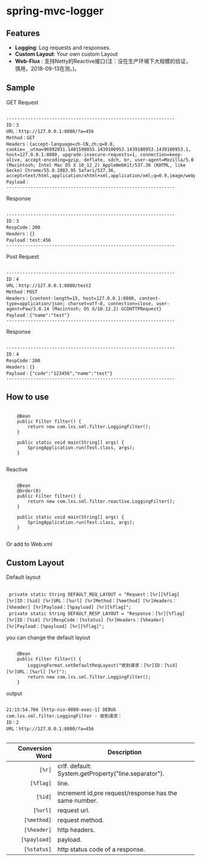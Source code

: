 # spring-mvc-logger
## Features

- **Logging**: Log requests and responses.
- **Custom Layout**: Your own custom Layout
- **Web-Flux** : 支持Netty的Reactive接口(注：没在生产环境下大规模的验证，慎用，2018-09-13在测。)。

## Sample
   GET Request
    
```

--------------------------------------------------------------- 
ID：3 
URL：http://127.0.0.1:8080/?a=456 
Method：GET 
Headers：{accept-language=zh-CN,zh;q=0.8, cookie=__utma=96992031.1401590855.1439100953.1439100953.1439100953.1, host=127.0.0.1:8080, upgrade-insecure-requests=1, connection=keep-alive, accept-encoding=gzip, deflate, sdch, br, user-agent=Mozilla/5.0 (Macintosh; Intel Mac OS X 10_12_2) AppleWebKit/537.36 (KHTML, like Gecko) Chrome/55.0.2883.95 Safari/537.36, accept=text/html,application/xhtml+xml,application/xml;q=0.9,image/webp,*/*;q=0.8} 
Payload： 
---------------------------------------------------------------

```
Response
```

--------------------------------------------------------------- 
ID：3 
RespCode：200 
Headers：{} 
Payload：test:456 
---------------------------------------------------------------

```

   Post Request
    
```

--------------------------------------------------------------- 
ID：4 
URL：http://127.0.0.1:8080/test2 
Method：POST 
Headers：{content-length=15, host=127.0.0.1:8080, content-type=application/json; charset=utf-8, connection=close, user-agent=Paw/3.0.14 (Macintosh; OS X/10.12.2) GCDHTTPRequest} 
Payload：{"name":"test"} 
---------------------------------------------------------------

```
Response
```

--------------------------------------------------------------- 
ID：4 
RespCode：200 
Headers：{} 
Payload：{"code":"123456","name":"test"} 
---------------------------------------------------------------

```

## How to use
```

    @Bean
    public Filter filter() {
        return new com.lxs.sml.filter.LoggingFilter();
    }

    public static void main(String[] args) {
        SpringApplication.run(Test.class, args);
    }
    
```

Reactive
```

    @Bean
    @Order(0)
    public Filter filter() {
        return new com.lxs.sml.filter.reactive.LoggingFilter();
    }

    public static void main(String[] args) {
        SpringApplication.run(Test.class, args);
    }
    
```

Or add to Web.xml

## Custom Layout
Default layout

```

 private static String DEFAULT_REQ_LAYOUT = "Request：[%r][%flag] [%r]ID：[%id] [%r]URL：[%url] [%r]Method：[%method] [%r]Headers：[%header] [%r]Payload：[%payload] [%r][%flag]";
 private static String DEFAULT_RESP_LAYOUT = "Response：[%r][%flag] [%r]ID：[%id] [%r]RespCode：[%status] [%r]Headers：[%header] [%r]Payload：[%payload] [%r][%flag]";

```

you can change the default layout 
```

    @Bean
    public Filter filter() {
        LoggingFormat.setDefaultReqLayout("收到请求：[%r]ID：[%id] [%r]URL：[%url] [%r]");
        return new com.lxs.sml.filter.LoggingFilter();
    }
```
output
```

21:15:54.766 [http-nio-8080-exec-1] DEBUG com.lxs.sml.filter.LoggingFilter - 收到请求：
ID：2 
URL：http://127.0.0.1:8080/?a=456 

```

## 
| Conversion Word    | Description                                            |
| ------------------:| -------------------------------------------------------|
| `[%r]`             | crlf. default: System.getProperty("line.separator").   |
| `[%flag]`          | line.                                                  |
| `[%id]`            | increment id,pre request/response has the same number. |
| `[%url]`           | request url.                                           |
| `[%method]`        | request method.                                        |
| `[%header]`        | http headers.                                          |
| `[%payload]`       | payload.                                               |
| `[%status]`        | http status code of a response.                        |
